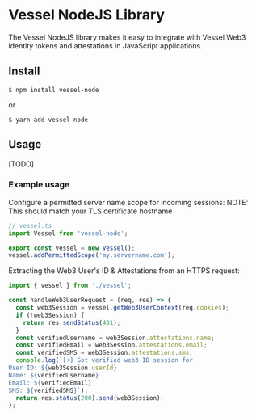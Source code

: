 # Vessel NodeJS Library

The Vessel NodeJS library makes it easy to integrate with Vessel Web3 identity tokens and attestations in JavaScript applications.

## Install
```console
$ npm install vessel-node
```
or
```console
$ yarn add vessel-node
```

## Usage

[TODO]

### Example usage
Configure a permitted server name scope for incoming sessions:
NOTE: This should match your TLS certificate hostname
```typescript
// vessel.ts
import Vessel from 'vessel-node';

export const vessel = new Vessel();
vessel.addPermittedScope('my.servername.com');
```

Extracting the Web3 User's ID & Attestations from an HTTPS request:
```typescript
import { vessel } from './vessel';

const handleWeb3UserRequest = (req, res) => {
  const web3Session = vessel.getWeb3UserContext(req.cookies);
  if (!web3Session) {
    return res.sendStatus(401);
  }
  const verifiedUsername = web3Session.attestations.name;
  const verifiedEmail = web3Session.attestations.email;
  const verifiedSMS = web3Session.attestations.sms;
  console.log(`[+] Got verified web3 ID session for
User ID: ${web3Session.userId}
Name: ${verifiedUsername}
Email: ${verifiedEmail}
SMS: ${verifiedSMS}`);
  return res.status(200).send(web3Session);
};
```
